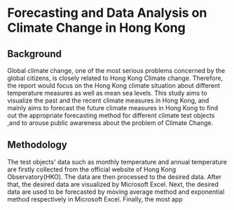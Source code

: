 # Forecasting and Data Analysis on Climate Change in Hong Kong

## Background
Global climate change, one of the most serious problems concerned by the global citizens, is closely related to Hong Kong Climate change. Therefore, the report would focus on the Hong Kong climate situation about different temperature measures as well as mean sea levels. This study aims to visualize the past and the recent climate measures in Hong Kong, and mainly aims to forecast the future climate measures in Hong Kong to find out the appropriate forecasting method for different climate test objects ,and to arouse public awareness about the problem of Climate Change.

## Methodology
The test objects' data such as monthly temperature and annual temperature are firstly collected from the official website of Hong Kong Observatory(HKO). The data are then processed to the desired data. After that, the desired data are visualized by Microsoft Excel. Next, the desired data are used to be forecasted by moving average method and exponential method respectively in Microsoft Excel. Finally, the most app
